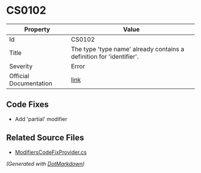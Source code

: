 # CS0102

| Property               | Value                                                                 |
| ---------------------- | --------------------------------------------------------------------- |
| Id                     | CS0102                                                                |
| Title                  | The type 'type name' already contains a definition for 'identifier'\. |
| Severity               | Error                                                                 |
| Official Documentation | [link](http://docs.microsoft.com/en-us/dotnet/csharp/misc/cs0102)     |

## Code Fixes

* Add 'partial' modifier

## Related Source Files

* [ModifiersCodeFixProvider.cs](../../src/CodeFixes/CSharp/CodeFixes/ModifiersCodeFixProvider.cs)

*\(Generated with [DotMarkdown](http://github.com/JosefPihrt/DotMarkdown)\)*